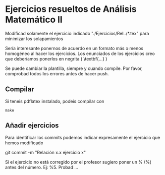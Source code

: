 # Ejercicios resueltos de Análisis Matemático II

Modificad solamente el ejercicio indicado "./Ejercicios/Rel../\*.tex" para minimizar los solapamientos

Sería interesante ponernos de acuerdo en un formato más o menos homogéneo al hacer los ejercicios.
Los enunciados de los ejercicios creo que deberíamos ponerlos en negrita ( \\textbf{...} )

Se puede cambiar la plantilla, siempre y cuando compile. Por favor, comprobad todos los errores antes de hacer push.

## Compilar
Si teneis pdflatex instalado, podeis compilar con
```shell
make
```
## Añadir ejercicios
Para identificar los commits podemos indicar expresamente el ejercicio que hemos modificado

git commit -m "Relación x.x ejercicio x"

Si el ejercicio no está corregido por el profesor sugiero poner un % (\%) antes del número.
Ej: %5. Probad ...
